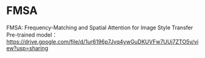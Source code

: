 # FMSA
FMSA: Frequency-Matching and Spatial Attention for Image Style Transfer
Pre-trained model：https://drive.google.com/file/d/1ur6196p7Jvq4ywGuDKUVFw7UUj7ZTO5v/view?usp=sharing
